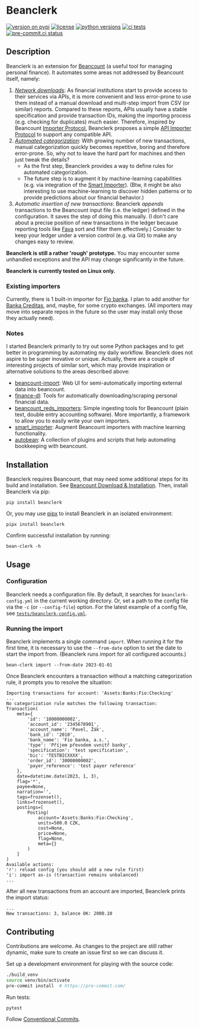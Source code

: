 # Beanclerk

[![version on pypi](https://img.shields.io/pypi/v/beanclerk)](https://pypi.org/project/beanclerk/)
[![license](https://img.shields.io/pypi/l/beanclerk)](https://pypi.org/project/beanclerk/)
[![python versions](https://img.shields.io/pypi/pyversions/beanclerk)](https://pypi.org/project/beanclerk/)
[![ci tests](https://github.com/peberanek/beanclerk/actions/workflows/tests.yml/badge.svg)](https://github.com/peberanek/beanclerk/actions/workflows/tests.yml)
[![pre-commit.ci status](https://results.pre-commit.ci/badge/github/peberanek/beanclerk/main.svg)](https://results.pre-commit.ci/latest/github/peberanek/beanclerk/main)

## Description

Beanclerk is an extension for [Beancount](https://github.com/beancount/beancount) (a useful tool for managing personal finance). It automates some areas not addressed by Beancount itself, namely:

1. [_Network downloads_](https://beancount.github.io/docs/importing_external_data.html#automating-network-downloads): As financial institutions start to provide access to their services via APIs, it is more convenient and less error-prone to use them instead of a manual download and multi-step import from CSV (or similar) reports. Compared to these reports, APIs usually have a stable specification and provide transaction IDs, making the importing process (e.g. checking for duplicates) much easier. Therefore, inspired by Beancount [Importer Protocol](https://beancount.github.io/docs/importing_external_data.html#writing-an-importer), Beanclerk proposes a simple [API Importer Protocol](https://github.com/peberanek/beanclerk/blob/main/beanclerk/importers/__init__.py) to support any compatible API.
1. [_Automated categorization_](https://beancount.github.io/docs/importing_external_data.html#automatic-categorization): With growing number of new transactions, manual categorization quickly becomes repetitive, boring and therefore error-prone. So, why not to leave the hard part for machines and then just tweak the details?
    * As the first step, Beanclerk provides a way to define rules for automated categorization.
    * The future step is to augment it by machine-learning capabilities (e.g. via integration of the [Smart Importer](https://github.com/beancount/smart_importer)). (Btw, it might be also interesting to use machine-learning to discover hidden patterns or to provide predictions about our financial behavior.)
1. _Automatic insertion of new transactions_: Beanclerk _appends_ transactions to the Beancount input file (i.e. the ledger) defined in the configuration. It saves the step of doing this manually. (I don't care about a precise position of new transactions in the ledger because reporting tools like [Fava](https://github.com/beancount/fava) sort and filter them effectively.) Consider to keep your ledger under a version control (e.g. via Git) to make any changes easy to review.

**Beanclerk is still a rather 'rough' prototype.** You may encounter some unhandled exceptions and the API may change significantly in the future.

**Beanclerk is currently tested on Linux only.**

### Existing importers

Currently, there is 1 built-in importer for [Fio banka](https://www.fio.cz/). I plan to add another for [Banka Creditas](https://www.creditas.cz/), and, maybe, for some crypto exchanges. (All importers may move into separate repos in the future so the user may install only those they actually need).

### Notes

I started Beanclerk primarily to try out some Python packages and to get better in programming by automating my daily workflow. Beanclerk does not aspire to be super inovative or unique. Actually, there are a couple of interesting projects of similar sort, which may provide inspiration or alternative solutions to the areas described above:

* [beancount-import](https://github.com/jbms/beancount-import): Web UI for semi-automatically importing external data into beancount.
* [finance-dl](https://github.com/jbms/finance-dl): Tools for automatically downloading/scraping personal financial data.
* [beancount_reds_importers](https://github.com/redstreet/beancount_reds_importers): Simple ingesting tools for Beancount (plain text, double entry accounting software). More importantly, a framework to allow you to easily write your own importers.
* [smart_importer](https://github.com/beancount/smart_importer): Augment Beancount importers with machine learning functionality.
* [autobean](https://github.com/SEIAROTg/autobean): A collection of plugins and scripts that help automating bookkeeping with beancount.

## Installation

Beanclerk requires Beancount, that may need some additional steps for its build and installation. See [Beancount Download & Installation](https://github.com/beancount/beancount#download--installation). Then, install Beanclerk via pip:

```
pip install beanclerk
```

Or, you may use [pipx](https://github.com/pypa/pipx) to install Beanclerk in an isolated environment:
```
pipx install beanclerk
```

Confirm successful installation by running:
```
bean-clerk -h
```

## Usage

### Configuration

Beanclerk needs a configuration file. By default, it searches for `beanclerk-config.yml` in the current working directory. Or, set a path to the config file via the `-c` (or `--config-file`) option. For the latest example of a config file, see [`tests/beanclerk-config.yml`](tests/beanclerk-config.yml).

### Running the import

Beanclerk implements a single command `import`. When running it for the first time, it is necessary to use the `--from-date` option to set the date to start the import from. (Beanclerk runs import for all configured accounts.)

```
bean-clerk import --from-date 2023-01-01
```

Once Beanclerk encounters a transaction without a matching categorization rule, it prompts you to resolve the situation:

```
Importing transactions for account: 'Assets:Banks:Fio:Checking'
...
No categorization rule matches the following transaction:
Transaction(
    meta={
        'id': '10000000002',
        'account_id': '2345678901',
        'account_name': 'Pavel, Žák',
        'bank_id': '2010',
        'bank_name': 'Fio banka, a.s.',
        'type': 'Příjem převodem uvnitř banky',
        'specification': 'test specification',
        'bic': 'TESTBICXXXX',
        'order_id': '30000000002',
        'payer_reference': 'test payer reference'
    },
    date=datetime.date(2023, 1, 3),
    flag='*',
    payee=None,
    narration='',
    tags=frozenset(),
    links=frozenset(),
    postings=[
        Posting(
            account='Assets:Banks:Fio:Checking',
            units=500.0 CZK,
            cost=None,
            price=None,
            flag=None,
            meta={}
        )
    ]
)
Available actions:
'r': reload config (you should add a new rule first)
'i': import as-is (transaction remains unbalanced)
...
```

After all new transactions from an account are imported, Beanclerk prints the import status:
```
...
New transactions: 3, balance OK: 2000.10
```

## Contributing

Contributions are welcome. As changes to the project are still rather dynamic, make sure to create an issue first so we can discuss it.

Set up a development environment for playing with the source code:
```bash
./build_venv
source venv/bin/activate
pre-commit install  # https://pre-commit.com/
```

Run tests:
```bash
pytest
```

Follow [Conventional Commits](https://www.conventionalcommits.org/en/v1.0.0/).
